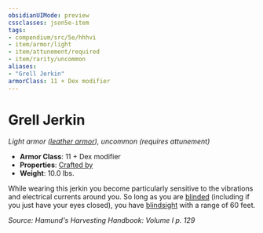 ```yaml
---
obsidianUIMode: preview
cssclasses: json5e-item
tags:
- compendium/src/5e/hhhvi
- item/armor/light
- item/attunement/required
- item/rarity/uncommon
aliases: 
- "Grell Jerkin"
armorClass: 11 + Dex modifier
---
```

# Grell Jerkin
*Light armor ([leather armor](compendium/items/leather-armor.md)), uncommon (requires attunement)*  

- **Armor Class**: 11 + Dex modifier
- **Properties**: [Crafted by](/compendium/rules/item-properties.md#Crafted%20by)
- **Weight**: 10.0 lbs.

While wearing this jerkin you become particularly sensitive to the vibrations and electrical currents around you. So long as you are [blinded](/compendium/rules/conditions.md#Blinded) (including if you just have your eyes closed), you have [blindsight](/compendium/rules/senses.md#Blindsight) with a range of 60 feet.

*Source: Hamund's Harvesting Handbook: Volume I p. 129*
